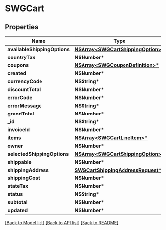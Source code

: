 # SWGCart

## Properties
Name | Type | Description | Notes
------------ | ------------- | ------------- | -------------
**availableShippingOptions** | [**NSArray&lt;SWGCartShippingOption&gt;***](SWGCartShippingOption.md) |  | [optional] 
**countryTax** | **NSNumber*** |  | [optional] 
**coupons** | [**NSArray&lt;SWGCouponDefinition&gt;***](SWGCouponDefinition.md) |  | [optional] 
**created** | **NSNumber*** |  | [optional] 
**currencyCode** | **NSString*** |  | [optional] 
**discountTotal** | **NSNumber*** |  | [optional] 
**errorCode** | **NSNumber*** |  | [optional] 
**errorMessage** | **NSString*** |  | [optional] 
**grandTotal** | **NSNumber*** |  | [optional] 
**_id** | **NSString*** |  | [optional] 
**invoiceId** | **NSNumber*** |  | [optional] 
**items** | [**NSArray&lt;SWGCartLineItem&gt;***](SWGCartLineItem.md) |  | [optional] 
**owner** | **NSNumber*** |  | [optional] 
**selectedShippingOptions** | [**NSArray&lt;SWGCartShippingOption&gt;***](SWGCartShippingOption.md) |  | [optional] 
**shippable** | **NSNumber*** |  | [optional] 
**shippingAddress** | [**SWGCartShippingAddressRequest***](SWGCartShippingAddressRequest.md) |  | [optional] 
**shippingCost** | **NSNumber*** |  | [optional] 
**stateTax** | **NSNumber*** |  | [optional] 
**status** | **NSString*** |  | [optional] 
**subtotal** | **NSNumber*** |  | [optional] 
**updated** | **NSNumber*** |  | [optional] 

[[Back to Model list]](../README.md#documentation-for-models) [[Back to API list]](../README.md#documentation-for-api-endpoints) [[Back to README]](../README.md)


